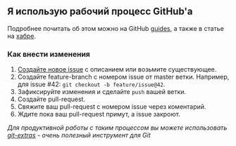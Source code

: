 ## Я использую рабочий процесс GitHub'а

Подробнее почитать об этом можно на GitHub [guides](http://guides.github.com/),
а также в статье на [хабре](http://habrahabr.ru/post/189046/).

### Как внести изменения

1. [Создайте новое issue](https://github.com/verybigman/bem-grid/issues/new) с описанием или возьмите существующее.
2. Создайте feature-branch с номером issue от master ветки. Например, для issue #42: `git checkout -b feature/issue@42`.
3. Зафиксируйте изменения и сделайте `push` вашей ветки.
4. Создайте pull-request.
5. Свяжите ваш pull-request с номером issue через коментарий.
6. Ждите пока ваш pull-request примут, а issue закроют.

_Для продуктивной работы с таким процессом вы можете использовать [git-extras](https://github.com/visionmedia/git-extras)
\- очень полезный инструмент для Git_
